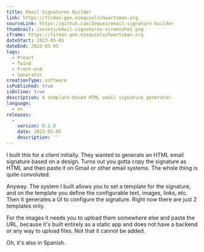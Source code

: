 ```yaml
---
title: Email Signatures Builder
link: https://firmas-gen.ezequielschwartzman.org
sourceLink: https://github.com/Zequez/email-signature-builder
thumbnail: /assets/email-signatures-screenshot.png
iframe: https://firmas-gen.ezequielschwartzman.org
dateStart: 2023-05-05
dateEnd: 2023-05-05
tags:
  - Preact
  - Twind
  - Front-end
  - Generator
creationType: software
isPublished: true
isOnline: true
description: A template-based HTML email signature generator.
language:
  - en
releases:
  -
    version: 0.1.0
    date: 2023-05-05
    description: ''
---
```


I built this for a client initially. They wanted to generate an HTML email signature based on a design. Turns out you gotta copy the signature as HTML and then paste it on Gmail or other email systems. The whole thing is quite convoluted.

Anyway. The system I built allows you to set a template for the signature, and on the template you define the configurable text, images, links, etc. Then it generates a UI to configure the signature. Right now there are just 2 templates only.

For the images it needs you to upload them somewhere else and paste the URL, because it's built entirely as a static app and does not have a backend or any way to upload files. Not that it cannot be added.

Oh, it's also in Spanish.